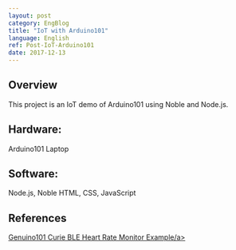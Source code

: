 ```yaml
---
layout: post
category: EngBlog
title: "IoT with Arduino101"
language: English
ref: Post-IoT-Arduino101
date: 2017-12-13
---
```


## Overview
This project is an IoT demo of Arduino101 using Noble and Node.js.  

## Hardware:
Arduino101
Laptop

## Software:
Node.js, Noble
HTML, CSS, JavaScript

## References
<a href="https://www.arduino.cc/en/Tutorial/Genuino101CurieBLEHeartRateMonitor">Genuino101 Curie BLE Heart Rate Monitor Example/a><br>
